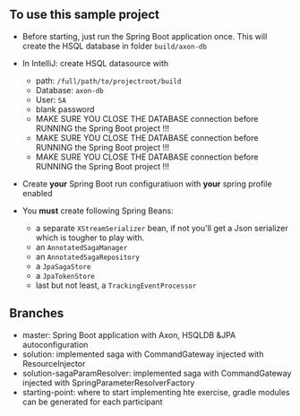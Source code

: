 ## To use this sample project

* Before starting, just run the Spring Boot application once. This will
create the HSQL database in folder `build/axon-db`
* In IntelliJ: create HSQL datasource with
  * path: `/full/path/to/projectroot/build`
  * Database: `axon-db`
  * User: `SA`
  * blank password
  * MAKE SURE YOU CLOSE THE DATABASE connection before RUNNING the Spring Boot project !!!
  * MAKE SURE YOU CLOSE THE DATABASE connection before RUNNING the Spring Boot project !!!
  * MAKE SURE YOU CLOSE THE DATABASE connection before RUNNING the Spring Boot project !!!

* Create **your** Spring Boot run configuratiuon with **your** spring profile enabled

* You **must** create following Spring Beans:
  * a separate `XStreamSerializer` bean, if not you'll
    get a Json serializer which is tougher to play with.
  * an `AnnotatedSagaManager`
  * an `AnnotatedSagaRepository`
  * a `JpaSagaStore`
  * a `JpaTokenStore`
  * last but not least, a `TrackingEventProcessor`

## Branches

* master: Spring Boot application with Axon, HSQLDB &JPA autoconfiguration
* solution: implemented saga with CommandGateway injected with ResourceInjector
* solution-sagaParamResolver: implemented saga with CommandGateway injected with SpringParameterResolverFactory
* starting-point: where to start implementing hte exercise, gradle modules can be generated for each participant

